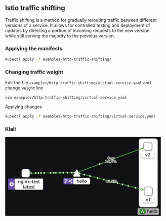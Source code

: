 ## Istio traffic shifting

Traffic shifting is a method for gradually rerouting traffic between different versions of a service. It allows for controlled testing and deployment of updates by directing a portion of incoming requests to the new version while still serving the majority to the previous version.

### Applying the manifests

```sh
kubectl apply -f examples/http-traffic-shifting/
```

### Changing traffic weight

Edit the file `examples/http-traffic-shifting/virtual-service.yaml` and change `weight` line

```
vim examples/http-traffic-shifting/virtual-service.yaml
```

Applying changes

```sh
kubectl apply -f examples/http-traffic-shifting/virtual-service.yaml
```

### Kiali

![](./kiali-traffic-shifting.png)
